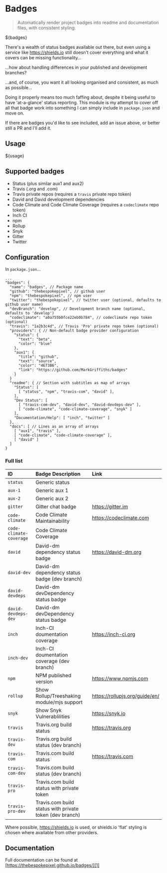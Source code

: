 # Badges

> Automatically render project badges into readme and documentation files, with consistent styling.

${badges}

There's a wealth of status badges available out there, but even using a service like https://shields.io still doesn't cover everything and what it covers can be missing functionality… 

…how about handling differences in your published and development branches?

…and, of course, you want it all looking organised and consistent, as much as possible…

Doing it properly means too much faffing about, despite it being useful to have 'at-a-glance' status reporting. This module is my attempt to cover off all that badge work into something I can simply include in `package.json` and move on.

If there are badges you'd like to see included, add an issue above, or better still a PR and I'll add it. 

## Usage
${usage}

## Supported badges

- Status (plus similar aux1 and aux2)
- Travis (.org and .com)
- Travis private repos (requires a `travis` private repo token)
- David and David development dependencies
- Code Climate and Code Climate Coverage (requires a `codeclimate` repo token)
- Inch CI
- npm
- Rollup
- Snyk
- Gitter
- Twitter

## Configuration

In `package.json`...

```
...
"badges": {
  "name": "badges", // Package name
  "github": "thebespokepixel", // github user
  "npm": "thebespokepixel", // npm user
  "twitter": "thebespokepixel", // twitter user (optional, defaults to github user name)
  "devBranch": "develop", // Development branch name (optional, defaults to 'develop')
  "codeclimate": "a0a755b0fce22eb0b784", // codeclimate repo token (optional)
  "travis": "1a2b3c4d", // Travis 'Pro' private repo token (optional)
  "providers": { // Non-default badge provider configuration
    "status": {
      "text": "beta",
      "color": "blue"
    },
    "aux1": {
      "title": "github",
      "text": "source",
      "color": "4E73B6",
      "link": "https://github.com/MarkGriffiths/badges"
    }
  }
  "readme": { // Section with subtitles as map of arrays
    "Status": [
      [ "status", "npm", "travis-com", "david" ],
    ],
    "Dev Status": [
      [ "travis-com-dev", "david-dev", "david-devdeps-dev" ],
      [ "code-climate", "code-climate-coverage", "snyk" ]
    ],
    "Documentation/Help": [ "inch", "twitter" ]
  },
  "docs": [ // Lines as an array of arrays
    [ "aux1", "travis" ],
    [ "code-climate", "code-climate-coverage" ],
    [ "david" ]
  ]
}
```

### Full list

|ID|Badge Description|Link|
|:-|:-|:-|
|`status`|Generic status|
|`aux-1`|Generic aux 1|
|`aux-2`|Generic aux 2|
|`gitter`|Gitter chat badge|https://gitter.im|
|`code-climate`|Code Climate Maintainability|https://codeclimate.com|
|`code-climate-coverage`|Code Climate Coverage|
|`david`|David-dm dependency status badge|https://david-dm.org|
|`david-dev`|David-dm dependency status badge (dev branch)|
|`david-devdeps`|David-dm devDependency status badge|
|`david-devdeps-dev`|David-dm devDependency status badge|
|`inch`|Inch-CI doumentation coverage|https://inch-ci.org|
|`inch-dev`|Inch-CI doumentation coverage (dev branch)|
|`npm`|NPM published version|https://www.npmjs.com|
|`rollup`|Show Rollup/Treeshaking module/mjs support|https://rollupjs.org/guide/en/|
|`snyk`|Show Snyk Vulnerablilities|https://snyk.io|
|`travis`| Travis.org build status|https://travis.org|
|`travis-dev`| Travis.org build status (dev branch)|
|`travis-com`| Travis.com build status|https://travis.com|
|`travis-com-dev`| Travis.com build status (dev branch)|
|`travis-pro`|  Travis.com build status with private token|
|`travis-pro-dev`| Travis.com build status with private token (dev branch)|

Where possible, https://shields.io is used, or shields.io 'flat' styling is chosen where available from other providers.

## Documentation
Full documentation can be found at [https://thebespokepixel.github.io/badges/][1]

[1]: https://thebespokepixel.github.io/badges/
